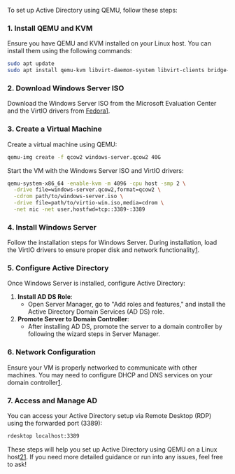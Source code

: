 To set up Active Directory using QEMU, follow these steps:

### **1. Install QEMU and KVM**
Ensure you have QEMU and KVM installed on your Linux host. You can install them using the following commands:
```sh
sudo apt update
sudo apt install qemu-kvm libvirt-daemon-system libvirt-clients bridge-utils virt-manager
```

### **2. Download Windows Server ISO**
Download the Windows Server ISO from the Microsoft Evaluation Center and the VirtIO drivers from [Fedora](https://fedorapeople.org/groups/virt/virtio-win/direct-downloads/stable-virtio/virtio-win.iso)[1](https://wroberts.me/?p=301).

### **3. Create a Virtual Machine**
Create a virtual machine using QEMU:
```sh
qemu-img create -f qcow2 windows-server.qcow2 40G
```
Start the VM with the Windows Server ISO and VirtIO drivers:
```sh
qemu-system-x86_64 -enable-kvm -m 4096 -cpu host -smp 2 \
  -drive file=windows-server.qcow2,format=qcow2 \
  -cdrom path/to/windows-server.iso \
  -drive file=path/to/virtio-win.iso,media=cdrom \
  -net nic -net user,hostfwd=tcp::3389-:3389
```

### **4. Install Windows Server**
Follow the installation steps for Windows Server. During installation, load the VirtIO drivers to ensure proper disk and network functionality[1](https://wroberts.me/?p=301).

### **5. Configure Active Directory**
Once Windows Server is installed, configure Active Directory:
1. **Install AD DS Role**:
   - Open Server Manager, go to "Add roles and features," and install the Active Directory Domain Services (AD DS) role.
2. **Promote Server to Domain Controller**:
   - After installing AD DS, promote the server to a domain controller by following the wizard steps in Server Manager.

### **6. Network Configuration**
Ensure your VM is properly networked to communicate with other machines. You may need to configure DHCP and DNS services on your domain controller[1](https://wroberts.me/?p=301).

### **7. Access and Manage AD**
You can access your Active Directory setup via Remote Desktop (RDP) using the forwarded port (3389):
```sh
rdesktop localhost:3389
```

These steps will help you set up Active Directory using QEMU on a Linux host[2](https://documentation.ubuntu.com/server/how-to/virtualisation/qemu/)[1](https://wroberts.me/?p=301). If you need more detailed guidance or run into any issues, feel free to ask!